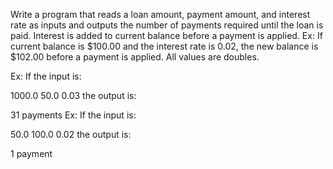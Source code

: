 Write a program that reads a loan amount, payment amount, and interest rate as inputs and outputs the number of payments required until the loan is paid. Interest is added to current balance before a payment is applied. Ex: If current balance is $100.00 and the interest rate is 0.02, the new balance is $102.00 before a payment is applied. All values are doubles.

Ex: If the input is:

1000.0 50.0 0.03
the output is:

31 payments
Ex: If the input is:

50.0 100.0 0.02
the output is:

1 payment